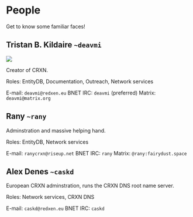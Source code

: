 People
======

Get to know some familiar faces!

## Tristan B. Kildaire `~deavmi`

<img src="http://deavmi.assigned.network/profile_pic.jpg">

Creator of CRXN.

Roles: EntityDB, Documentation, Outreach, Network services

E-mail: `deavmi@redxen.eu`
BNET IRC: `deavmi` (preferred)
Matrix: `deavmi@matrix.org`

## Rany `~rany`

Adminstration and massive helping hand.

Roles: EntityDB, Network services

E-mail: `ranycrxn@riseup.net`
BNET IRC: `rany`
Matrix: `@rany:fairydust.space`

## Alex Denes `~caskd`

European CRXN adminstration, runs the CRXN DNS root name server.

Roles: Network services, CRXN DNS

E-mail: `caskd@redxen.eu`
BNET IRC: `caskd`